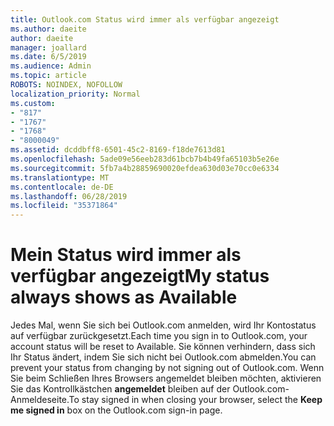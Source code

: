 ```yaml
---
title: Outlook.com Status wird immer als verfügbar angezeigt
ms.author: daeite
author: daeite
manager: joallard
ms.date: 6/5/2019
ms.audience: Admin
ms.topic: article
ROBOTS: NOINDEX, NOFOLLOW
localization_priority: Normal
ms.custom:
- "817"
- "1767"
- "1768"
- "8000049"
ms.assetid: dcddbff8-6501-45c2-8169-f18de7613d81
ms.openlocfilehash: 5ade09e56eeb283d61bcb7b4b49fa65103b5e26e
ms.sourcegitcommit: 5fb7a4b28859690020efdea630d03e70cc0e6334
ms.translationtype: MT
ms.contentlocale: de-DE
ms.lasthandoff: 06/28/2019
ms.locfileid: "35371864"
---
```

# <a name="my-status-always-shows-as-available"></a><span data-ttu-id="bc259-102">Mein Status wird immer als verfügbar angezeigt</span><span class="sxs-lookup"><span data-stu-id="bc259-102">My status always shows as Available</span></span>

<span data-ttu-id="bc259-103">Jedes Mal, wenn Sie sich bei Outlook.com anmelden, wird Ihr Kontostatus auf verfügbar zurückgesetzt.</span><span class="sxs-lookup"><span data-stu-id="bc259-103">Each time you sign in to Outlook.com, your account status will be reset to Available.</span></span> <span data-ttu-id="bc259-104">Sie können verhindern, dass sich Ihr Status ändert, indem Sie sich nicht bei Outlook.com abmelden.</span><span class="sxs-lookup"><span data-stu-id="bc259-104">You can prevent your status from changing by not signing out of Outlook.com.</span></span> <span data-ttu-id="bc259-105">Wenn Sie beim Schließen Ihres Browsers angemeldet bleiben möchten, aktivieren Sie das Kontrollkästchen **angemeldet** bleiben auf der Outlook.com-Anmeldeseite.</span><span class="sxs-lookup"><span data-stu-id="bc259-105">To stay signed in when closing your browser, select the **Keep me signed in** box on the Outlook.com sign-in page.</span></span>
